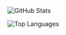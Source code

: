 ![GitHub Stats](https://github-readme-stats-eta-ivory-two2y94zwu.vercel.app/api?username=maksgranko&count_private=true&show_icons=true&theme=dracula&hide_border=true)

![Top Languages](https://github-readme-stats-eta-ivory-two2y94zwu.vercel.app/api/top-langs/?username=maksgranko&layout=compact&count_private=true&theme=dracula&hide_border=true)

